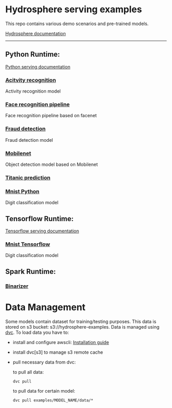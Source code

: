 # Hydrosphere serving examples
This repo contains various demo scenarios and pre-trained models.

[Hydrosphere documentation]( https://hydrosphere.io/serving-docs/latest/index.html)

---------

## Python Runtime: 
[Python serving documentation](https://hydrosphere.io/serving-docs/latest/tutorials/python.html)
###  [Acitvity recognition](examples/activity_recognition)
   Activity recognition model
   
### [Face recognition pipeline](examples/face_recognition)
   Face recognition pipeline based on facenet
   
### [Fraud detection](examples/fraud_detection)
   Fraud detection model
   
### [Mobilenet](examples/mobilenet)
   Object detection model based on Mobilenet
   
### [Titanic prediction](examples/titanic_xgboost)

### [Mnist Python](examples/python_mnist)
   Digit classification model


## Tensorflow Runtime:
[Tensorflow serving documentation](https://hydrosphere.io/serving-docs/latest/tutorials/tensorflow.html)
### [Mnist Tensorflow](examples/mnist)
   Digit classification model
   
## Spark Runtime:
### [Binarizer](examples/binarizer)

# Data Management
Some models contain dataset for training/testing purposes. This data is stored on s3 bucket: s3://hydrosphere-examples. 
Data is managed using [dvc](https://github.com/iterative/dvc). To load data you have to:
 - install and configure  awscli: [Installation guide](https://docs.aws.amazon.com/cli/latest/userguide/cli-chap-install.html)
 - install dvc[s3] to manage s3 remote cache
 - pull necessary data from dvc:
 
    to pull all data:
     ```commandline
    dvc pull
    ```
    
     to pull data for certain model:
     ```commandline
    dvc pull examples/MODEL_NAME/data/*
    ```
 
